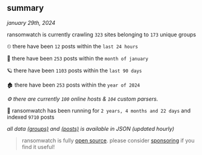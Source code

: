 
## summary
_january 29th, 2024_

ransomwatch is currently crawling `323` sites belonging to `173` unique groups

⏲ there have been `12` posts within the `last 24 hours`

🦈 there have been `253` posts within the `month of january`

🪐 there have been `1103` posts within the `last 90 days`

🏚 there have been `253` posts within the `year of 2024`

_⚙️ there are currently `100` online hosts & `104` custom parsers._

🦕 ransomwatch has been running for `2 years, 4 months and 22 days` and indexed `9710` posts

_all data  [(groups)](http://ransomwhat.telemetry.ltd/groups) and [(posts)](http://ransomwhat.telemetry.ltd/posts) is available in JSON (updated hourly)_

> ransomwatch is fully [open source](https://github.com/joshhighet/ransomwatch#ransomwatch--). please consider [sponsoring](https://github.com/sponsors/joshhighet) if you find it useful!

